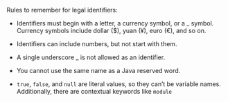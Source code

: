 Rules to remember for legal identifiers:

* Identifiers must begin with a letter, a currency symbol, or a _ symbol. Currency symbols
include dollar ($), yuan (¥), euro (€), and so on.


* Identifiers can include numbers, but not start with them.


* A single underscore _ is not allowed as an identifier.


* You cannot use the same name as a Java reserved word.
  

* `true`, `false`, and `null` are literal
  values, so they can’t be variable names. Additionally, there are contextual keywords like
  `module`